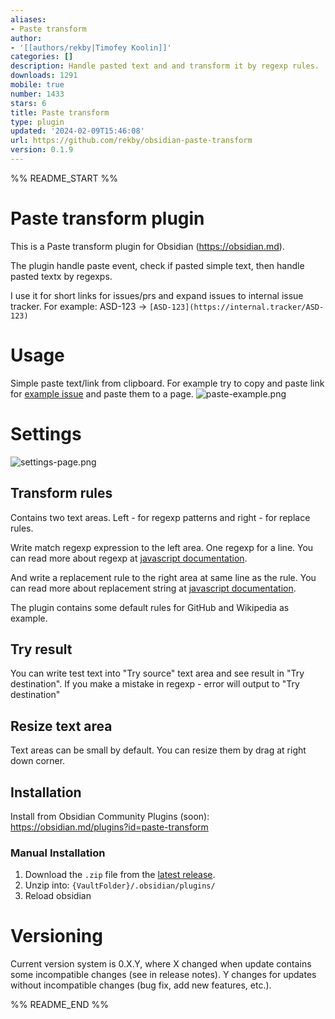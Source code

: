 ```yaml
---
aliases:
- Paste transform
author:
- '[[authors/rekby|Timofey Koolin]]'
categories: []
description: Handle pasted text and and transform it by regexp rules.
downloads: 1291
mobile: true
number: 1433
stars: 6
title: Paste transform
type: plugin
updated: '2024-02-09T15:46:08'
url: https://github.com/rekby/obsidian-paste-transform
version: 0.1.9
---
```


%% README_START %%

# Paste transform plugin

This is a Paste transform plugin for Obsidian (https://obsidian.md).

The plugin handle paste event, check if pasted simple text, then handle pasted textx by regexps.

I use it for short links for issues/prs and expand issues to internal issue tracker.
For example: ASD-123 -> `[ASD-123](https://internal.tracker/ASD-123)`

# Usage 
Simple paste text/link from clipboard. For example try to copy and paste link for [example issue](https://github.com/rekby/obsidian-paste-transform/issues/1)
and paste them to a page.
![paste-example.png](https://raw.githubusercontent.com/rekby/obsidian-paste-transform/HEAD/attachements/paste-example.png)


# Settings
![settings-page.png](https://raw.githubusercontent.com/rekby/obsidian-paste-transform/HEAD/attachements%2Fsettings-page.png)

## Transform rules
Contains two text areas. Left - for regexp patterns and right - for replace rules.

Write match regexp expression to the left area. One regexp for a line.
You can read more about regexp at [javascript documentation](https://developer.mozilla.org/en-US/docs/Web/JavaScript/Guide/Regular_expressions).

And write a replacement rule to the right area at same line as the rule.
You can read more about replacement string at [javascript documentation](https://developer.mozilla.org/en-US/docs/Web/JavaScript/Reference/Global_Objects/String/replace#specifying_a_string_as_the_replacement).

The plugin contains some default rules for GitHub and Wikipedia as example. 

## Try result
You can write test text into "Try source" text area and see result in "Try destination".
If you make a mistake in regexp - error will output to "Try destination"

## Resize text area
Text areas can be small by default. You can resize them by drag at right down corner.

## Installation

Install from Obsidian Community Plugins (soon): https://obsidian.md/plugins?id=paste-transform

### Manual Installation

1. Download the `.zip` file from the [latest release](https://github.com/rekby/obsidian-paste-transform/releases).
2. Unzip into: `{VaultFolder}/.obsidian/plugins/`
3. Reload obsidian

# Versioning
Current version system is 0.X.Y, where X changed when update contains some incompatible changes (see in release notes).
Y changes for updates without incompatible changes (bug fix, add new features, etc.).


%% README_END %%